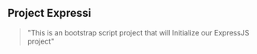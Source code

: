 ## Project Expressi

> "This is an bootstrap script project that will Initialize our ExpressJS project"
